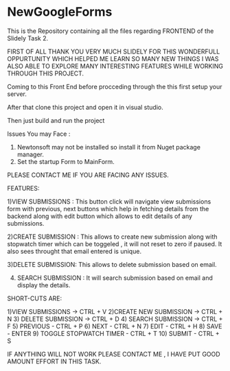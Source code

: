 # NewGoogleForms
This is the Repository containing all the files regarding FRONTEND of the Slidely Task 2.

FIRST OF ALL THANK YOU VERY MUCH SLIDELY FOR THIS WONDERFULL OPPURTUNITY WHICH HELPED ME LEARN SO MANY NEW THINGS I WAS ALSO ABLE TO EXPLORE MANY INTERESTING FEATURES WHILE WORKING THROUGH THIS PROJECT.

Coming to this Front End before procceding through the this first setup your server.

After that clone this project and open it in visual studio.

Then just build and run the project 

Issues You may Face : 

1) Newtonsoft may not be installed so install it from Nuget package manager.
2) Set the startup Form to MainForm.

PLEASE CONTACT ME IF YOU ARE FACING ANY ISSUES.

FEATURES:

1)VIEW SUBMISSIONS : This button click will navigate view submissions form with previous, next buttons which help in fetching details from the backend along with edit button which allows to edit details of any submissions.

2)CREATE SUBMISSION : This allows to create new submission along with stopwatch timer which can be toggeled , it will not reset to zero if paused. It also sees throught that email entered is unique.

3)DELETE SUBMISSION: This allows to delete submission based on email.

4) SEARCH SUBMISSION : It will search submission based on email and display the details.

SHORT-CUTS ARE:

1)VIEW SUBMISSIONS -> CTRL + V
2)CREATE NEW SUBMISSION -> CTRL + N
3) DELETE SUBMISSION -> CTRL + D
4) SEARCH SUBMISSION -> CTRL + F
5) PREVIOUS - CTRL + P
6) NEXT - CTRL + N
7) EDIT - CTRL + H
8) SAVE - ENTER 
9) TOGGLE STOPWATCH TIMER - CTRL + T
10) SUBMIT - CTRL + S


IF ANYTHING WILL NOT WORK PLEASE CONTACT ME , I HAVE PUT GOOD AMOUNT EFFORT IN THIS TASK.
